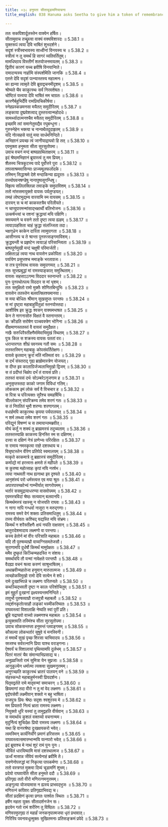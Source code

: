 ```yaml
---
title: ०३८ हनुमता सीताचूडामणियाचना
title_english: 038 Hanuma asks Seetha to give him a token of remembrance

---
```

<div class="audioEmbed"  caption="श्रीराम-हरिसीताराममूर्ति-घनपाठिभ्यां वचनम्" src="https://archive.org/download/Ramayana-recitation-Sriram-harisItArAmamUrti-Ghanapaati-v2/Kanda_5/Kanda_5_SK-038-Hanuma_asks_Seetha_to_give_him_a_token_of_remembrance.mp3"></div>

  
ततः सकपिशार्दूलस्तेन वाक्येन हर्षितः।  
सीतामुवाच तच्छ्रुत्वा वाक्यं वक्यविशारदः ॥ 5.38.1 ॥   
युक्तरूपं त्वया देवि भाषितं शुभदर्शने।  
सदृशं स्त्रीस्वभावस्य साध्वीनां विनयस्य च ॥ 5.38.2 ॥   
स्त्रीत्वं न तु समर्थं हि सागरं व्यतिवर्तितुम्।  
मामधिष्ठाय विस्तीर्णं शतयोजनमायतम् ॥ 5.38.3 ॥   
द्वितीयं कारणं यच्च ब्रवीषि विनयान्विते।  
रामादन्यस्य नार्हामि संस्पर्शमिति जानकि ॥ 5.38.4 ॥   
एतत्ते देवि सदृशं पत्न्यास्तस्य महात्मनः।  
का ह्यन्या त्वामृते देवि ब्रूयाद्वचनमीदृशम् ॥ 5.38.5 ॥   
श्रोष्यते चैव काकुत्स्थः सर्वं निरवशेषतः।  
चोष्टितं यत्त्वया देवि भाषितं मम चाग्रतः ॥ 5.38.6 ॥   
कारणैर्बहुभिर्देवि रामप्रियचिकीर्षया।  
स्नेहप्रस्कन्नमनसा मयैतत् समुदीरितम् ॥ 5.38.7 ॥   
लङ्काया दुष्प्रवेशत्वाद् दुस्तरत्वान्महोदधेः।  
सामर्थ्यादात्मनश्चैव मयैतत् समुदीरितम् ॥ 5.38.8 ॥   
इच्छामि त्वां समानेतुमद्यैव रघुबन्धुना।  
गुरुस्नेहेन भक्त्या च नान्यथैतदुदाहृतम् ॥ 5.38.9 ॥   
यदि नोत्सहसे यातुं मया सार्धमनिन्दिते।  
अभिज्ञानं प्रयच्छ त्वं जानीयाद्राघवो हि तत् ॥ 5.38.10 ॥   
एवमुक्ता हनुमता सीता सुरसुतोपमा।  
उवाच वचनं मन्दं बाष्पप्रग्रथिताक्षरम् ॥ 5.38.11 ॥   
इदं श्रेष्ठमभिज्ञानं ब्रूयास्त्वं तु मम प्रियम्।  
शैलस्य चित्रकूटस्य पादे पूर्वोत्तरे पुरा ॥ 5.38.12 ॥   
तापसाश्रमवासिन्याः प्राज्यमूलफलोदके।  
तस्मिन् सिद्धाश्रमे देशे मन्दाकिन्या ह्यदूरतः ॥ 5.38.13 ॥   
तस्योपवनषण्डेषु नानापुष्पसुगन्धिषु।  
विहृत्य सलिलक्लिन्ना तवाङ्के समुपाविशम् ॥ 5.38.14 ॥   
ततो मांससमायुक्तो वायसः पर्यतुण्डयत्।  
तमहं लोष्टमुद्यम्य वारयामि स्म वायसम् ॥ 5.38.15 ॥   
दारयन् स च मां काकस्तत्रैव परिलीयते।  
न चाप्युपारमन्मांसाद्भक्षार्थी बलिभोजनः ॥ 5.38.16 ॥   
उत्कर्षन्त्यां च रशनां क्रुद्धायां मयि पक्षिणि।  
स्रस्यमाने च वसने ततो दृष्टा त्वया ह्यहम् ॥ 5.38.17 ॥   
त्वयाऽपहसिता चाहं क्रुद्धा संलज्जिता तदा।  
भक्षगृध्रेन काकेन दारिता त्वामुपागता ॥ 5.38.18 ॥   
आसीनस्य च ते श्रान्ता पुनरुत्सङ्गमाविशम्।  
क्रुद्ध्यन्ती च प्रहृष्टेन त्वयाऽहं परिसान्त्विता ॥ 5.38.19 ॥   
बाष्पपूर्णमुखी मन्दं चक्षुषी परिमार्जती।  
लक्षिताऽहं त्वया नाथ वायसेन प्रकोपिता ॥ 5.38.20 ॥   
पर्यायेण प्रसुप्तश्च ममाङ्के भरताग्रजः।  
स तत्र पुनरेवाथ वायसः समुपागमत् ॥ 5.38.21 ॥   
ततः सुप्तप्रबुद्धां मां रामस्याङ्कात् समुत्थिताम्।  
वायसः सहसाऽऽगम्य विददार स्तनान्तरे ॥ 5.38.22 ॥   
पुनः पुनरथोत्पत्य विददार स मां भृशम्।  
ततः समुक्षितो रामो मुक्तैः शोणितबिन्दुभिः ॥ 5.38.23 ॥   
वायसेन ततस्तेन बलवत्क्लिश्यमानया।  
स मया बोधितः श्रीमान् सुखसुप्तः परन्तपः ॥ 5.38.24 ॥   
स मां दृष्ट्वा महाबाहुर्वितुन्नां स्तनयोस्तदा।  
आशीविष इव क्रुद्धः श्वसन् वाक्यमभाषत ॥ 5.38.25 ॥   
केन ते नागनासोरु विक्षतं वै स्तनान्तरम्।  
कः क्रीडति सरोषेण पञ्चवक्त्रेण भोगिना ॥ 5.38.26 ॥   
वीक्षमाणस्ततस्तं वै वायसं समुदैक्षत।  
नखैः सरुधिरैस्तीक्ष्णैर्मामेवाभिमुखं स्थितम् ॥ 5.38.27 ॥   
पुत्रः किल स शक्रस्य वायसः पततां वरः।  
धरान्तरगतः शीघ्रं पवनस्य गतौ समः ॥ 5.38.28 ॥   
ततस्तस्मिन् महाबाहुः कोपसंवर्तितेक्षणः।  
वायसे कृतवान् क्रूरां मतिं मतिमतां वरः ॥ 5.38.29 ॥   
स दर्भं संस्तराद् गृह्य ब्राह्मेमास्त्रेण योजयत्।  
स दीप्त इव कालाग्रिर्जज्वलाभिमुखो द्विजम् ॥ 5.38.30 ॥   
स तं प्रदीप्तं चिक्षेप दर्भं तं वायसं प्रति।  
ततस्तं वायसं दर्भः सोऽम्बरेऽनुजगाम ह ॥ 5.38.31 ॥   
अनुसृप्तस्तदा काको जगाम विविधां गतिम्।  
लोककाम इमं लोकं सर्वं वै विचचार ह ॥ 5.38.32 ॥   
स पित्रा च परित्यक्तः सुरैश्च समहर्षिभिः।  
त्रील्लोकान् संपरिक्रम्य तमेव शरणं गतः ॥ 5.38.33 ॥   
स तं निपतितं भूमौ शरण्यः शरणागतम्।  
वधार्हमपि काकुत्स्थः कृपया पर्यपालयत् ॥ 5.38.34 ॥   
न शर्म लब्ध्वा तमेव शरणं गतः ॥ 5.38.35 ॥   
परिद्यूनं विषण्णं च स तमायान्तमब्रवीत्।  
मोघं कर्तुं न शक्यं तु ब्राह्ममस्त्रं तदुच्यताम् ॥ 5.38.36 ॥   
ततस्तस्याक्षि काकस्य हिनस्ति स्म स दक्षिणम्।  
दत्त्वा स दक्षिणं नेत्रं प्राणेभ्यः परिरक्षितः ॥ 5.38.37 ॥   
स रामाय नमस्कृत्वा राज्ञे दशरथाय च।  
विसृष्टस्तेन वीरेण प्रतिपेदे स्वमालयम् ॥ 5.38.38 ॥   
मत्कृते काकमात्रे तु ब्रह्मास्त्रं समुदीरितम्।  
कर्माद्यो मां हरत्त्वत्तः क्षमसे तं महीपते ॥ 5.38.39 ॥   
स कुरुष्व महोत्साहः कृपां मयि नरर्षभ।  
त्वया नाथवती नाथ ह्यनाथा इव दृश्यते ॥ 5.38.40 ॥   
आनृशंस्यं परो धर्मस्त्वत्त एव मया श्रुतः ॥ 5.38.41 ॥   
अपारपारमक्षोभ्यं गाम्भीर्यात् सागरोपमम्।  
भर्तारं ससमुद्रायाधरण्या वासवोपमम् ॥ 5.38.42 ॥   
एवमस्त्रविदां श्रेष्ठः सत्यवान् बलवानपि।  
किमर्थमस्त्रं रक्षस्सु न योजयति राघवः ॥ 5.38.43 ॥   
न नागा नापि गन्धर्वा नासुरा न मरुद्गणाः।  
रामस्य समरे वेगं शक्ताः प्रतिसमाधितुम् ॥ 5.38.44 ॥   
तस्य वीर्यवतः कश्चिद् यद्यस्ति मयि संभ्रमः।  
किमर्थं न शरैस्तीक्ष्णैः क्षयं नयति राक्षसान् ॥ 5.38.45 ॥   
भ्रातुरादेशमादाय लक्ष्मणो वा परन्तपः।  
कस्य हेतोर्न मां वीरः परित्राति महाबलः ॥ 5.38.46 ॥   
यदि तौ पुरुषव्याघ्रौ वाय्वग्निसमतेजसौ।  
सुराणामपि दुर्धर्षौ किमर्थं मामुपेक्षतः ॥ 5.38.47 ॥   
ममैव दुष्कृतं किञ्चिन्महदस्ति न संशयः।  
समर्थावपि तौ यन्मां नावेक्षते परन्तपौ ॥ 5.38.48 ॥   
वैदह्या वचनं श्रत्वा करुणं साश्रुभाषितम्।  
अथाब्रवीन्महातेजा हनूमान् मारुतात्मजः ॥ 5.38.49 ॥   
त्वच्छोकविमुखो रामो देवि सत्येन मे शपे।  
रामे दुःखाभिपन्ने च लक्ष्मणः परितप्यते ॥ 5.38.50 ॥   
कथञ्चिद्भवती दृष्टा न कालः परिशोचितुम् ॥ 5.38.51 ॥   
इमं मुहूर्तं दुःखानां द्रक्ष्यस्यन्तमनिन्दिते।  
तावुभौ पुरुषव्याघ्रौ राजपुत्रौ महाबलौ ॥ 5.38.52 ॥   
त्वद्दर्शनकृतोत्साहौ लङ्कां भस्मीकरिष्यतः ॥ 5.38.53 ॥   
राघवस्त्वां विशालाक्षि नेष्यति स्वां पुरीं प्रति।  
ब्रूहि यद्राघवो वाच्यो लक्ष्मणश्च महाबलः ॥ 5.38.54 ॥   
इत्युक्तवति तस्मिंश्च सीता सुरसुतोपमा।  
उवाच सोकसन्तप्ता हनुमन्तं प्लवङ्गमम् ॥ 5.38.55 ॥   
कौसल्या लोकभर्तारं सुषुवे यं मनस्विनी।  
तं ममार्थे सुखं पृच्छ शिरसा चाभिवादय ॥ 5.38.56 ॥   
स्रजश्च सर्वरत्नानि प्रिया याश्च वराङ्गनाः।  
ऐश्वर्यं च विशालायां पृथिव्यामपि दुर्लभम् ॥ 5.38.57 ॥   
पितरं मातरं चैव संमान्याभिप्रसाद्य च।  
अनुप्रव्रजितो रामं सुमित्रा येन सुप्रजाः ॥ 5.38.58 ॥   
आनुकूल्येन धर्मात्मा त्यक्त्वा सुखमनुत्तमम्।  
अनुगच्छति काकुत्स्थं भ्रातरं पालयन् वने ॥ 5.38.59 ॥   
संहस्कन्धो महाबाहुर्मनस्वी प्रियदर्शनः।  
पितृवद्वर्तते रामे मातृवन्मां समाचरन् ॥ 5.38.60 ॥   
ह्रियमाणां तदा वीरो न तु मां वेद लक्ष्मणः ॥ 5.38.61 ॥   
वृद्दोपसेवी लक्ष्मीवान् शक्तो न बहु भाषिता।  
राजपुत्रः प्रियः श्रेष्ठः सदृशः श्वशुरस्य मे ॥ 5.38.62 ॥   
मम प्रियतरो नित्यं भ्राता रामस्य लक्ष्मणः।  
नियुक्तो धुरि यस्यां तु तामुद्वहति वीर्यवान् ॥ 5.38.63 ॥   
स ममार्थाय कुशलं वक्तव्यो वचनान्मम।  
मृदुर्नित्यं शुचिर्दक्षः प्रियो रामस्य लक्ष्मणः ॥ 5.38.64 ॥   
यथा हि वानरश्रेष्ठ दुःखक्षयकरो भवेत्।  
त्वमस्मिन् कार्यनिर्योगे प्रमाणं हरिसत्तम ॥ 5.38.65 ॥   
राघवस्त्वत्समारम्भान्मयि यत्नपरो भवेत् ॥ 5.38.66 ॥   
इदं ब्रूयाश्च मे नाथं शूरं रामं पुनः पुनः।  
जीवितं धारयिष्यामि मासं दशरथात्मज ॥ 5.38.67 ॥   
ऊर्ध्वं मासान्न जीवेयं सत्येनाहं ब्रवीमि ते।  
रावणेनोपरुद्धां मां निकृत्या पापकर्मणा ॥ 5.38.68 ॥   
ततो वस्त्रगतं मुक्त्वा दिव्यं चूडामणिं शुभम्।  
प्रदेयो राघवायेति सीता हनुमते ददौ ॥ 5.38.69 ॥   
प्रतिगृह्य ततो वीरो मणिरत्नमनुत्तमम्।  
अङ्गुल्या योजयामास न ह्यस्य प्राभवद्भुजः ॥ 5.38.70 ॥   
मणिरत्नं कपिवरः प्रतिगृह्याभिवद्य च।  
सीतां प्रदक्षिणं कृत्वा प्रणतः पार्श्वतः स्थितः ॥ 5.38.71 ॥   
हर्षेण महता युक्तः सीतादर्शनजेन सः।  
हृदयेन गतो रामं शरीरेण तु विष्ठितः ॥ 5.38.72 ॥   
मणिवरमुपगृह्य तं महार्हं जनकनृपात्मजया धृतं प्रभावात्।  
गिरिरिव पवनावधूत्मुक्तः सुखितमनाः प्रतिसङ्क्रमं प्रपेदे ॥ 5.38.73 ॥   